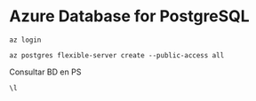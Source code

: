 # Azure  Database for PostgreSQL

```
az login
```
```
az postgres flexible-server create --public-access all
```


Consultar BD en PS
```
\l
```
